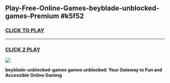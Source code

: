 
## Play-Free-Online-Games-beyblade-unblocked-games-Premium #k5f52
<h3>
<a href="https://premium.freeplayer.one?title=beyblade-unblocked-games&ref=8M">CLICK TO PLAY</a></h3>
<hr>

<h3>
<a href="https://premium.freeplayer.one?title=beyblade-unblocked-games&ref=8M">CLICK 2 PLAY</a>
  
</h3>

<a href="https://premium.freeplayer.one?title=beyblade-unblocked-games&ref=8M"><img src="https://clearcache.store/games.png"></a>


**beyblade-unblocked-games games unblocked: Your Gateway to Fun and Accessible Online Gaming**
